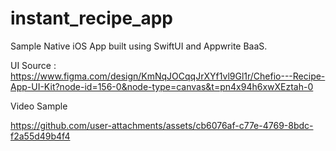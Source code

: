 # instant_recipe_app

Sample Native iOS App built using SwiftUI and Appwrite BaaS.

UI Source : https://www.figma.com/design/KmNqJOCqqJrXYf1vl9Gl1r/Chefio---Recipe-App-UI-Kit?node-id=156-0&node-type=canvas&t=pn4x94h6xwXEztah-0

Video Sample

https://github.com/user-attachments/assets/cb6076af-c77e-4769-8bdc-f2a55d49b4f4

